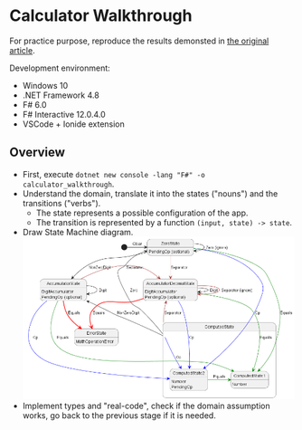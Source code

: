 # Calculator Walkthrough

For practice purpose, reproduce the results demonsted in [the original article](https://swlaschin.gitbooks.io/fsharpforfunandprofit/content/posts/calculator-design.html).

Development environment:
- Windows 10
- .NET Framework 4.8
- F# 6.0
- F# Interactive 12.0.4.0
- VSCode + Ionide extension

## Overview
- First, execute `dotnet new console -lang "F#" -o calculator_walkthrough`.
- Understand the domain, translate it into the states ("nouns") and the transitions ("verbs").
  - The state represents a possible configuration of the app.
  - The transition is represented by a function `(input, state) -> state`.
- Draw State Machine diagram.
  ![alt text](StateMachine.png "StateMachine")
- Implement types and "real-code", check if the domain assumption works, go back to the previous stage if it is needed.
